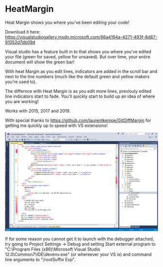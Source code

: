 # HeatMargin

Heat Margin shows you where you've been editing your code!

Download it here: https://visualstudiogallery.msdn.microsoft.com/66a4194a-4271-493f-8d87-91052d7db09d

Visual studio has a feature built in to that shows you where you've edited your file (green for saved, yellow for unsaved). But over time, your entire document will show the green bar!

With heat Margin as you edit lines, indicators are added in the scroll bar and next to the line numbers (much like the default green and yellow makers you're used to).

The differnce with Heat Margin is as you edit more lines, previouly edited line indicators start to fade. You'll quickly start to build up an idea of where you are working!

Works with 2015, 2017 and 2019.  

With special thanks to https://github.com/laurentkempe/GitDiffMargin for getting me quickly up to speed with VS extensions!

![Heat Margin Screeny](https://raw.githubusercontent.com/jakkaj/HeatMargin/master/Screenshots/VS2013_Screeny.jpg)


If for some reason you cannot get it to launch with the debugger attached, try going to Project Settings -> Debug and setting Start external program to "C:\Program Files (x86)\Microsoft Visual Studio 12.0\Common7\IDE\\devenv.exe" (or whereever your VS is) and command line arguments to "/rootSuffix Exp".
